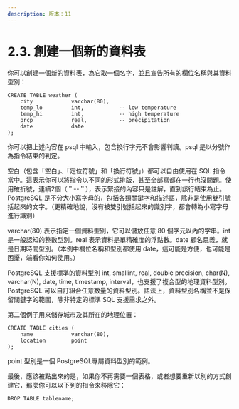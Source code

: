 ```yaml
---
description: 版本：11
---
```


# 2.3. 創建一個新的資料表

你可以創建一個新的資料表，為它取一個名字，並且宣告所有的欄位名稱與其資料型別：

```text
CREATE TABLE weather (
    city            varchar(80),
    temp_lo         int,           -- low temperature
    temp_hi         int,           -- high temperature
    prcp            real,          -- precipitation
    date            date
);
```

你可以把上述內容在 psql 中輸入，包含換行字元不會影響判讀。psql 是以分號作為指令結束的判定。

空白（包含「空白」、「定位符號」和「換行符號」）都可以自由使用在 SQL 指令當中。這表示你可以將指令以不同的形式排版，甚至全部寫都在一行也沒問題。使用破折號，連續2個（＂--＂），表示緊接的內容只是註解，直到該行結束為止。PostgreSQL 是不分大小寫字母的，包括各類關鍵字和描述語，除非是使用雙引號括起來的文字。（更精確地說，沒有被雙引號括起來的識別字，都會轉為小寫字母進行識別）

varchar\(80\) 表示指定一個資料型別，它可以儲放任意 80 個字元以內的字串。int 是一般認知的整數型別。real 表示資料是單精確度的浮點數。date 顧名思義，就是日期時間型別。（本例中欄位名稱和型別都使用 date，這可能是方便，也可能是困擾，端看你如何使用。）

PostgreSQL 支援標準的資料型別 int, smallint, real, double precision, char\(N\), varchar\(N\), date, time, timestamp, interval，也支援了複合型的地理資料型別。PostgreSQL 可以自訂組合任意數量的資料型別。語法上，資料型別名稱並不是保留關鍵字的範圍，除非特定的標準 SQL 支援需求之外。

第二個例子用來儲存城市及其所在的地理位置：

```text
CREATE TABLE cities (
    name            varchar(80),
    location        point
);
```

point 型別是一個 PostgreSQL專屬資料型別的範例。

最後，應該被點出來的是，如果你不再需要一個表格，或者想要重新以別的方式創建它，那麼你可以以下列的指令來移除它：

```text
DROP TABLE tablename;
```

